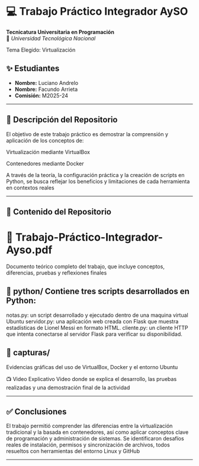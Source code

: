 # 💻 Trabajo Práctico Integrador AySO 
**Tecnicatura Universitaria en Programación**  
📍 *Universidad Tecnológica Nacional*

Tema Elegido: Virtualización

## ✨ Estudiantes 
- **Nombre:** Luciano Andrelo
- **Nombre:** Facundo Arrieta
- **Comisión:** M2025-24  

---

## 📁 Descripción del Repositorio

El objetivo de este trabajo práctico es demostrar la comprensión y aplicación de los conceptos de:

Virtualización mediante VirtualBox

Contenedores mediante Docker

A través de la teoría, la configuración práctica y la creación de scripts en Python, se busca reflejar los beneficios y limitaciones de cada herramienta en contextos reales


---

## 📂 Contenido del Repositorio

# 📄 Trabajo-Práctico-Integrador-Ayso.pdf
Documento teórico completo del trabajo, que incluye conceptos, diferencias, pruebas y reflexiones finales

## 📁 python/ Contiene tres scripts desarrollados en Python:

notas.py: un script desarrollado y ejecutado dentro de una maquina virtual Ubuntu
servidor.py: una aplicación web creada con Flask que muestra estadísticas de Lionel Messi en formato HTML.
cliente.py: un cliente HTTP que intenta conectarse al servidor Flask para verificar su disponibilidad.

## 📁 capturas/
Evidencias gráficas del uso de VirtualBox, Docker y el entorno Ubuntu

📺 Video Explicativo 
Video donde se explica el desarrollo, las pruebas realizadas y una demostración final de la actividad


---

## ✅ Conclusiones

El trabajo permitió comprender las diferencias entre la virtualización tradicional y la basada en contenedores, así como aplicar conceptos clave de programación y administración de sistemas. Se identificaron desafíos reales de instalación, permisos y sincronización de archivos, todos resueltos con herramientas del entorno Linux y GitHub

---




